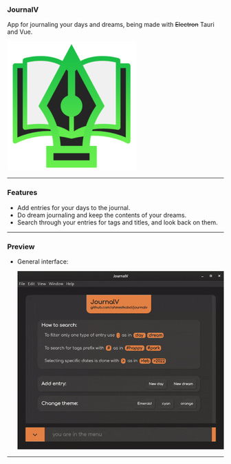 ### JournalV

App for journaling your days and dreams, being made with ~~Electron~~ Tauri and Vue.

![JournalV Icon](app-icon-small.png)

<hr />

### Features

- Add entries for your days to the journal.
- Do dream journaling and keep the contents of your dreams.
- Search through your entries for tags and titles, and look back on them.

<hr />

### Preview

- General interface:

  ![A look at JournalV](app-preview.gif)

<hr />
